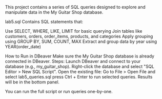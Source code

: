 This project contains a series of SQL queries designed to explore and manipulate data in the My Guitar Shop database.

lab5.sql Contains SQL statements that:

Use SELECT, WHERE, LIKE, LIMIT for basic querying
Join tables like customers, orders, order_items, products, and categories
Apply grouping  using GROUP BY, SUM, COUNT, MAX
Extract and group data by year using YEAR(order_date)

How to Run in DBeaver 
Make sure the My Guitar Shop database is already connected in DBeaver.
Steps:
Launch DBeaver and connect to your database (e.g., my_guitar_shop).
Right-click the database and select "SQL Editor > New SQL Script".
Open the existing file:
Go to File > Open File and select lab5_queries.sql
press Ctrl + Enter to run selected queries.
Results will be in the bottom panel.

You can run the full script or run queries one-by-one.